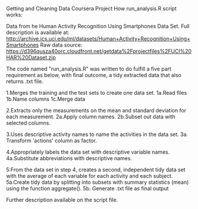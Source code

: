 Getting and Cleaning Data Coursera Project 
How run_analysis.R script works:

Data from he Human Activity Recognition Using Smartphones Data Set. Full description is available at: 
http://archive.ics.uci.edu/ml/datasets/Human+Activity+Recognition+Using+Smartphones 
Raw data source: https://d396qusza40orc.cloudfront.net/getdata%2Fprojectfiles%2FUCI%20HAR%20Dataset.zip

The code named "run_analysis.R" was written to do fulfill a five part requirement as below, with final outcome, 
a tidy extracted data that also returns .txt file. 

1.Merges the training and the test sets to create one data set. 
1a.Read files 1b.Name columns 1c.Merge data

2.Extracts only the measurements on the mean and standard deviation for each measurement. 
2a.Apply column names. 
2b.Subset out data with selected columns.

3.Uses descriptive activity names to name the activities in the data set. 
3a. Transform 'actions' column as factor.

4.Appropriately labels the data set with descriptive variable names. 
4a.Substitute abbreviations with descriptive names.

5:From the data set in step 4, creates a second, independent tidy data set with the average of 
each variable for each activity and each subject. 
5a.Create tidy data by splitting into subsets with summary statistics (mean) using the function aggregate(). 
5b. Generate .txt file as final output

Further description available on the script file.
